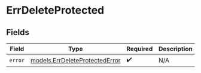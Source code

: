# ErrDeleteProtected


## Fields

| Field                                                                  | Type                                                                   | Required                                                               | Description                                                            |
| ---------------------------------------------------------------------- | ---------------------------------------------------------------------- | ---------------------------------------------------------------------- | ---------------------------------------------------------------------- |
| `error`                                                                | [models.ErrDeleteProtectedError](../models/errdeleteprotectederror.md) | :heavy_check_mark:                                                     | N/A                                                                    |